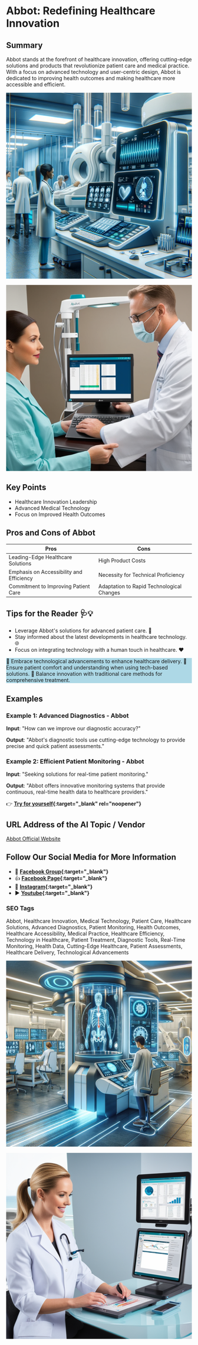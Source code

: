 
# Abbot: Redefining Healthcare Innovation

## Summary
Abbot stands at the forefront of healthcare innovation, offering cutting-edge solutions and products that revolutionize patient care and medical practice. With a focus on advanced technology and user-centric design, Abbot is dedicated to improving health outcomes and making healthcare more accessible and efficient.

![Alt text](abott.webp)

![Alt text](abbot.webp)


## Key Points
- Healthcare Innovation Leadership
- Advanced Medical Technology
- Focus on Improved Health Outcomes

## Pros and Cons of Abbot
| Pros | Cons |
|------|------|
| Leading-Edge Healthcare Solutions | High Product Costs |
| Emphasis on Accessibility and Efficiency | Necessity for Technical Proficiency |
| Commitment to Improving Patient Care | Adaptation to Rapid Technological Changes |

## Tips for the Reader 🩺💡
- Leverage Abbot's solutions for advanced patient care. 🚀
- Stay informed about the latest developments in healthcare technology. 🌐
- Focus on integrating technology with a human touch in healthcare. ❤️

<div style="background-color:lightblue;">
🔹 Embrace technological advancements to enhance healthcare delivery.
🔹 Ensure patient comfort and understanding when using tech-based solutions.
🔹 Balance innovation with traditional care methods for comprehensive treatment.
</div>

## Examples
### Example 1: Advanced Diagnostics - Abbot
**Input**: 
"How can we improve our diagnostic accuracy?"

**Output**: 
"Abbot's diagnostic tools use cutting-edge technology to provide precise and quick patient assessments."

### Example 2: Efficient Patient Monitoring - Abbot
**Input**: 
"Seeking solutions for real-time patient monitoring."

**Output**: 
"Abbot offers innovative monitoring systems that provide continuous, real-time health data to healthcare providers."

👉 **[Try for yourself](https://www.abbott.com/){:target="_blank" rel="noopener"}**

## URL Address of the AI Topic / Vendor
[Abbot Official Website](https://www.abbott.com/)

## Follow Our Social Media for More Information
- 📘 **[Facebook Group](https://www.facebook.com/groups/trionxai){:target="_blank"}**
- 👍 **[Facebook Page](https://www.facebook.com/ai.trionxai){:target="_blank"}**
- 📸 **[Instagram](https://www.instagram.com/trionxai/){:target="_blank"}**
- ▶️ **[Youtube](https://www.youtube.com/@robotdocs/){:target="_blank"}**


### SEO Tags
Abbot, Healthcare Innovation, Medical Technology, Patient Care, Healthcare Solutions, Advanced Diagnostics, Patient Monitoring, Health Outcomes, Healthcare Accessibility, Medical Practice, Healthcare Efficiency, Technology in Healthcare, Patient Treatment, Diagnostic Tools, Real-Time Monitoring, Health Data, Cutting-Edge Healthcare, Patient Assessments, Healthcare Delivery, Technological Advancements


![Alt text](abbotdall.webp)

![Alt text](abbott.webp)